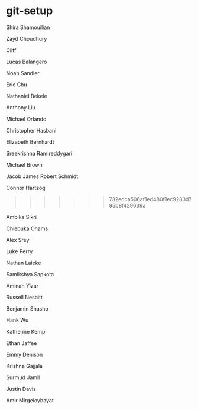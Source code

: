 # git-setup
Shira Shamouilian

Zayd Choudhury

Cliff

Lucas Balangero 

Noah Sandler

Eric Chu

Nathaniel Bekele

Anthony Liu

Michael Orlando

Christopher Hasbani

Elizabeth Bernhardt

Sreekrishna Ramireddygari

Michael Brown

Jacob James
Robert Schmidt

Connor Hartzog
>>>>>>> 732edca506af1ed480f1ec9283d795b8f429639a

Ambika Sikri

Chiebuka Ohams

Alex Srey

Luke Perry

Nathan Laieke


Samikshya Sapkota

Aminah Yizar


Russell Nesbitt


Benjamin Shasho

Hank Wu

Katherine Kemp

Ethan Jaffee

Emmy Denison

Krishna Gajjala

Surmud Jamil

Justin Davis


Amir Mirgeloybayat